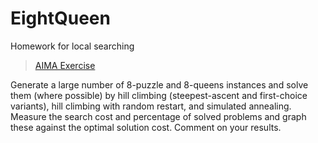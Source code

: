 # EightQueen
Homework for local searching
> [AIMA Exercise](https://aimacode.github.io/aima-exercises/advanced-search-exercises/ex_4/#) 

Generate a large number of 8-puzzle and 8-queens instances and solve them (where possible) by hill climbing (steepest-ascent and first-choice variants), hill climbing with random restart, and simulated annealing. Measure the search cost and percentage of solved problems and graph these against the optimal solution cost. Comment on your results.
